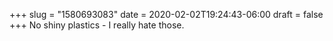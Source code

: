 +++
slug = "1580693083"
date = 2020-02-02T19:24:43-06:00
draft = false
+++
No shiny plastics - I really hate those.